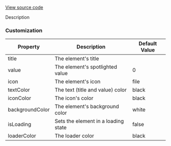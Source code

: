 [View source code](https://github.com/OMNIALowCode/omnia3-samples/blob/master/webcomponents/web-components/Tile/tile.js)

Description

### Customization
| Property | Description                     | Default Value |
|----------|---------------------------------|---------------|
| title | The element's title |         |
| value | The element's spotlighted value |    0     |
| icon | The element's icon |    file     |
| textColor | The text (title and value) color |    black     |
| iconColor | The icon's color |     black    |
| backgroundColor | The element's background color |    white     |
| isLoading | Sets the element in a loading state  |    false    |
| loaderColor | The loader color |    black     |